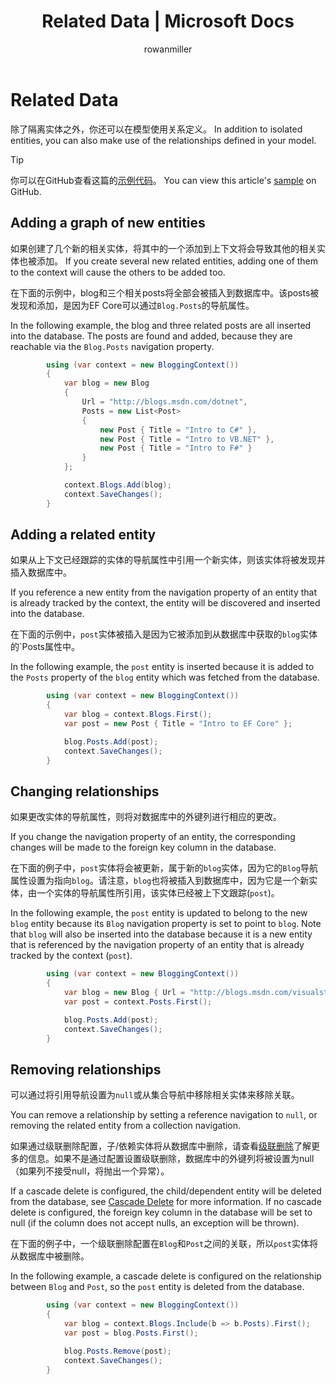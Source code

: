 ﻿---
title: Related Data | Microsoft Docs
author: rowanmiller
ms.author: divega

ms.date: 10/27/2016

ms.assetid: 07b6680f-ffcf-412c-9857-f997486b386c
ms.technology: entity-framework-core
 
uid: core/saving/related-data
---
# Related Data

除了隔离实体之外，你还可以在模型使用关系定义。
In addition to isolated entities, you can also make use of the relationships defined in your model.

> [!TIP]
> 你可以在GitHub查看这篇的[示例代码](https://github.com/aspnet/EntityFramework.Docs/tree/master/samples/core/Saving/Saving/RelatedData/)。
> You can view this article's [sample](https://github.com/aspnet/EntityFramework.Docs/tree/master/samples/core/Saving/Saving/RelatedData/) on GitHub.

## Adding a graph of new entities

如果创建了几个新的相关实体，将其中的一个添加到上下文将会导致其他的相关实体也被添加。
If you create several new related entities, adding one of them to the context will cause the others to be added too.

在下面的示例中，blog和三个相关posts将全部会被插入到数据库中。该posts被发现和添加，是因为EF Core可以通过`Blog.Posts`的导航属性。

In the following example, the blog and three related posts are all inserted into the database. The posts are found and added, because they are reachable via the `Blog.Posts` navigation property.

<!-- [!code-csharp[Main](samples/core/Saving/Saving/RelatedData/Sample.cs)] -->
````csharp
        using (var context = new BloggingContext())
        {
            var blog = new Blog
            {
                Url = "http://blogs.msdn.com/dotnet",
                Posts = new List<Post>
                {
                    new Post { Title = "Intro to C#" },
                    new Post { Title = "Intro to VB.NET" },
                    new Post { Title = "Intro to F#" }
                }
            };

            context.Blogs.Add(blog);
            context.SaveChanges();
        }
````

## Adding a related entity

如果从上下文已经跟踪的实体的导航属性中引用一个新实体，则该实体将被发现并插入数据库中。

If you reference a new entity from the navigation property of an entity that is already tracked by the context, the entity will be discovered and inserted into the database.

在下面的示例中，`post`实体被插入是因为它被添加到从数据库中获取的`blog`实体的`Posts属性中。

In the following example, the `post` entity is inserted because it is added to the `Posts` property of the `blog` entity which was fetched from the database.

<!-- [!code-csharp[Main](samples/core/Saving/Saving/RelatedData/Sample.cs)] -->
````csharp
        using (var context = new BloggingContext())
        {
            var blog = context.Blogs.First();
            var post = new Post { Title = "Intro to EF Core" };

            blog.Posts.Add(post);
            context.SaveChanges();
        }
````

## Changing relationships

如果更改实体的导航属性，则将对数据库中的外键列进行相应的更改。

If you change the navigation property of an entity, the corresponding changes will be made to the foreign key column in the database.

在下面的例子中，`post`实体将会被更新，属于新的`blog`实体，因为它的`Blog`导航属性设置为指向`blog`。请注意，`blog`也将被插入到数据库中，因为它是一个新实体，由一个实体的导航属性所引用，该实体已经被上下文跟踪(`post`)。

In the following example, the `post` entity is updated to belong to the new `blog` entity because its `Blog` navigation property is set to point to `blog`. Note that `blog` will also be inserted into the database because it is a new entity that is referenced by the navigation property of an entity that is already tracked by the context (`post`).

<!-- [!code-csharp[Main](samples/core/Saving/Saving/RelatedData/Sample.cs)] -->
````csharp
        using (var context = new BloggingContext())
        {
            var blog = new Blog { Url = "http://blogs.msdn.com/visualstudio" };
            var post = context.Posts.First();

            blog.Posts.Add(post);
            context.SaveChanges();
        }
````

## Removing relationships

可以通过将引用导航设置为`null`或从集合导航中移除相关实体来移除关联。

You can remove a relationship by setting a reference navigation to `null`, or removing the related entity from a collection navigation.

如果通过级联删除配置，子/依赖实体将从数据库中删除，请查看[级联删除](cascade-delete.html)了解更多的信息。如果不是通过配置设置级联删除，数据库中的外键列将被设置为null（如果列不接受null，将抛出一个异常）。

If a cascade delete is configured, the child/dependent entity will be deleted from the database, see [Cascade Delete](cascade-delete.html) for more information. If no cascade delete is configured, the foreign key column in the database will be set to null (if the column does not accept nulls, an exception will be thrown).

在下面的例子中，一个级联删除配置在`Blog`和`Post`之间的关联，所以`post`实体将从数据库中被删除。

In the following example, a cascade delete is configured on the relationship between `Blog` and `Post`, so the `post` entity is deleted from the database.

<!-- [!code-csharp[Main](samples/core/Saving/Saving/RelatedData/Sample.cs)] -->
````csharp
        using (var context = new BloggingContext())
        {
            var blog = context.Blogs.Include(b => b.Posts).First();
            var post = blog.Posts.First();

            blog.Posts.Remove(post);
            context.SaveChanges();
        }
````
